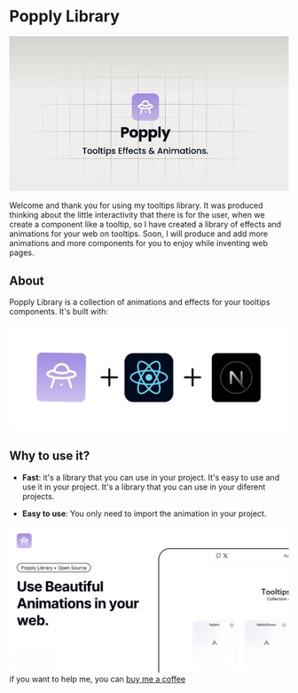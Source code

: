 # Popply Library

![Popply Library](/public/banner.png)

Welcome and thank you for using my tooltips library. It was produced thinking about the little interactivity that there is for the user, when we create a component like a tooltip, so I have created a library of effects and animations for your web on tooltips. Soon, I will produce and add more animations and more components for you to enjoy while inventing web pages.

## About

Popply Library is a collection of animations and effects for your tooltips components. It's built with:

![Tools used to build Popply Library](/public/tools.png)

## Why to use it?

- **Fast**: it's a library that you can use in your project. It's easy to use and use it in your project. It's a library that you can use in your diferent projects.

- **Easy to use**: You only need to import the animation in your project.

![](/public/banner2.png)
if you want to help me, you can [buy me a coffee](https://www.buymeacoffee.com/PopplyLibrary)


